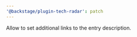 ```yaml
---
'@backstage/plugin-tech-radar': patch
---
```


Allow to set additional links to the entry description.
